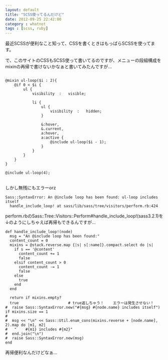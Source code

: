 ```yaml
---
layout: default
title: "SCSS使ってるんだけど"
date: 2012-09-25 22:42:00
category : whatnot
tags : [scss, ruby]
---
```

最近SCSSが便利なこと知って、CSSを書くときはもっぱらSCSSを使ってます。

で、このサイトのCSSもSCSS使って書いてるのですが、メニューの段組構成をmixinの再帰で書けないかなぁと書いてみたんですが...

<pre>
<code>
@mixin ul-loop($i : 2){
	@if 0 < $i {
		ul {
			visibility	:	visible;

			li {
				ul {
					visibility	:	hidden;
				}

				&:hover,
				&.current,
				a:hover,
				a:active {
					@include ul-loop($i - 1);
				}
			}
		}
	}
}

@include ul-loop(4);
</code>
</pre>

しかし無残にもエラーorz

	Sass::SyntaxError: An @include loop has been found: ul-loop includes itself
	  handle_include_loop! at sass/lib/sass/tree/visitors/perform.rb:424


perform.rbのSass::Tree::Visitors::Perform#handle_include_loop!(sass3.2.1)を↓のようにしちゃえば再帰もできるんですが...

	def handle_include_loop!(node)
	  msg = "An @include loop has been found:"
	  content_count = 0
	  mixins = @stack.reverse.map {|s| s[:name]}.compact.select do |s|
		if s == '@content'
		  content_count += 1
		  false
		elsif content_count > 0
		  content_count -= 1
		  false
		else
		  true
		end
	  end

	  return if mixins.empty?
	  true						# true返しちゃう！	エラーは発生させない！
	#  raise Sass::SyntaxError.new("#{msg} #{node.name} includes itself") if mixins.size == 1
	#
	#  msg << "\n" << Sass::Util.enum_cons(mixins.reverse + [node.name], 2).map do |m1, m2|
	#	"    #{m1} includes #{m2}"
	#  end.join("\n")
	#  raise Sass::SyntaxError.new(msg)
	end


再帰便利なんだけどなぁ...
